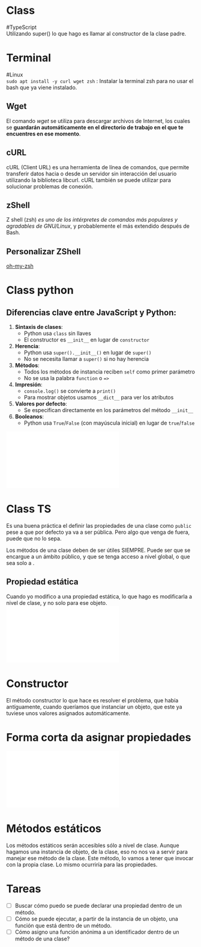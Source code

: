 # Class
#TypeScript   
Utilizando super() lo que hago es llamar al constructor de la clase padre.

# Terminal
#Linux   
`sudo apt install -y curl wget zsh` : Instalar la terminal zsh para no usar el bash que ya viene instalado.   
## Wget
El comando *wget* se utiliza para descargar archivos de Internet, los cuales se **guardarán automáticamente en el directorio de trabajo en el que te encuentres en ese momento**.   
## cURL
cURL (Client URL) es una herramienta de línea de comandos, que permite transferir datos hacia o desde un servidor sin interacción del usuario utilizando la biblioteca libcurl. cURL también se puede utilizar para solucionar problemas de conexión.
## zShell
 Z shell (zsh) _es uno de los intérpretes de comandos más populares y agradables de GNU/Linux_, y probablemente el más extendido después de Bash.   
## Personalizar ZShell
[oh-my-zsh](https://ohmyz.sh/)

# Class python
## Diferencias clave entre JavaScript y Python:
1. **Sintaxis de clases**:
    - Python usa `class` sin llaves    
    - El constructor es `__init__` en lugar de `constructor`    
2. **Herencia**:
    - Python usa `super().__init__()` en lugar de `super()` 
    - No se necesita llamar a `super()` si no hay herencia
3. **Métodos**:
    - Todos los métodos de instancia reciben `self` como primer parámetro
    - No se usa la palabra `function` o `=>`  
4. **Impresión**:
    - `console.log()` se convierte a `print()`    
    - Para mostrar objetos usamos `__dict__` para ver los atributos
5. **Valores por defecto**:
    - Se especifican directamente en los parámetros del método `__init__`    
6. **Booleanos**:
    - Python usa `True`/`False` (con mayúscula inicial) en lugar de `true`/`false`

![ED2025-05-14_10.13.59](ED2025-05-14_10.13.59.md)

# Class TS
Es una buena práctica el definir las propiedades de una clase como `public` pese a que por defecto ya va a ser pública. Pero algo que venga de fuera, puede que no lo sepa.

Los métodos de una clase deben de ser útiles SIEMPRE. Puede ser que se encargue a un ámbito público, y que se tenga acceso a nivel global, o que sea solo a . 

## Propiedad estática
Cuando yo modifico a una propiedad estática, lo que hago es modificarla a nivel de clase, y no solo para ese objeto. 
![ED2025-05-14_11.08.35|550](ED2025-05-14_11.08.35.md)   
# Constructor   
El método constructor lo que hace es resolver el problema, que había antíguamente, cuando queríamos que instanciar un objeto, que este ya tuviese unos valores asignados automáticamente.    
# Forma corta da asignar propiedades
![ED2025-05-14_13.01.00](ED2025-05-14_13.01.00.md)   
# Métodos estáticos
Los métodos estáticos serán accesibles sólo a nivel de clase. Aunque hagamos una instancia de objeto, de la clase, eso no nos va a servir para manejar ese método de la clase. Este método, lo vamos a tener que invocar con la propia clase. Lo mismo ocurriría para las propiedades.

# Tareas
- [ ] Buscar cómo puedo se puede declarar una propiedad dentro de un método.
- [ ] Cómo se puede ejecutar, a partir de la instancia de un objeto, una función que está dentro de un método.
- [ ] Cómo asigno una función anónima a un identificador dentro de un método de una clase?